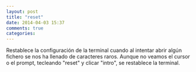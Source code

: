 ```yaml
---
layout: post
title: "reset"
date: 2014-04-03 15:37
comments: true
categories: 
---
```

Restablece la configuración de la terminal cuando al intentar abrir algún fichero se nos ha llenado de caracteres raros. Aunque no veamos el cursor o el prompt, tecleando "reset" y clicar "intro", se restablece la terminal.

